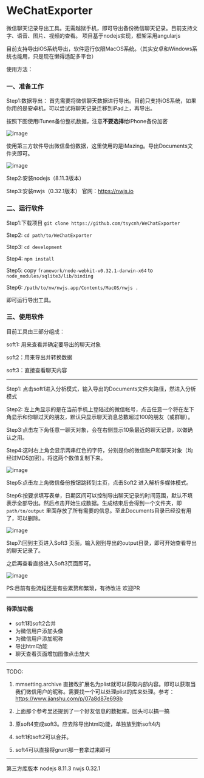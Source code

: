 # WeChatExporter

微信聊天记录导出工具。无需越狱手机，即可导出备份微信聊天记录。目前支持文字、语音、图片、视频的查看。
项目基于nodejs实现，框架采用angularjs

目前支持导出iOS系统导出，软件运行仅限MacOS系统。（其实安卓和Windows系统也能用，只是现在懒得适配多平台）

使用方法：
### 一、准备工作
Step1:数据导出：
首先需要将微信聊天数据进行导出。目前只支持iOS系统，如果你用的是安卓机，可以尝试将聊天记录迁移到iPad上，再导出。

按照下图使用iTunes备份整机数据，注意**不要选择**给iPhone备份加密

![image](https://github.com/tsycnh/WeChatExporter/blob/master/imgs/for%20readme/backup1.png)

使用第三方软件导出微信备份数据，这里使用的是iMazing。导出Documents文件夹即可。

![image](https://github.com/tsycnh/WeChatExporter/blob/master/imgs/for%20readme/backup2.png)

Step2:安装nodejs（8.11.3版本）

Step3:安装nwjs（0.32.1版本） 官网：https://nwjs.io

### 二、运行软件

Step1:下载项目 `git clone https://github.com/tsycnh/WeChatExporter`

Step2: `cd path/to/WeChatExporter`

Step3: `cd development`

Step4: `npm install`

Step5: copy `framework/node-webkit-v0.32.1-darwin-x64` to `node_modules/sqlite3/lib/binding`

Step6: `/path/to/nw/nwjs.app/Contents/MacOS/nwjs .`

即可运行导出工具。
### 三、使用软件
目前工具由三部分组成：

soft1: 用来查看并确定要导出的聊天对象

soft2：用来导出并转换数据

soft3：直接查看聊天内容

--------------

Step1: 点击soft1进入分析模式，输入导出的Documents文件夹路径，然进入分析模式

Step2: 左上角显示的是在当前手机上登陆过的微信帐号，点击任意一个将在左下角显示和你聊过天的朋友，默认只显示聊天消息总数超过100的朋友（或群聊）。

Step3:点击左下角任意一聊天对象，会在右侧显示10条最近的聊天记录，以做确认之用。

Step4:这时右上角会显示两串红色的字符，分别是你的微信账户和聊天对象（均经过MD5加密）。将这两个数值复制下来。

![image](https://github.com/tsycnh/WeChatExporter/blob/master/imgs/for%20readme/soft1.png)

Step5:点击左上角微信备份按钮跳转到主页，点击Soft2 进入解析多媒体模式。

Step6:按要求填写表单，日期区间可以控制导出聊天记录的时间范围，默认不填表示全部导出。然后点击开始生成数据。生成结束后会得到一个文件夹，即`path/to/output` 里面存放了所有需要的信息。至此Documents目录已经没有用了，可以删除。

![image](https://github.com/tsycnh/WeChatExporter/blob/master/imgs/for%20readme/soft2.png)

Step7:回到主页进入Soft3 页面，输入刚到导出的output目录，即可开始查看导出的聊天记录了。

之后再查看直接进入Soft3页面即可。

![image](https://github.com/tsycnh/WeChatExporter/blob/master/imgs/for%20readme/soft3.png)

PS:目前有些流程还是有些累赘和繁琐，有待改进
欢迎PR

---
#### 待添加功能

* soft1和soft2合并
* 为微信用户添加头像
* 为微信用户添加昵称
* 导出html功能
* 聊天查看页面增加图像点击放大


-----
TODO:

1. mmsetting.archive 直接改扩展名为plist就可以获取内部内容。即可以获取当我们微信用户的昵称。需要找一个可以处理plist的库来处理。参考：
https://www.jianshu.com/p/07a8d87e698b

1. 上面那个参考里还提到了一个好友信息的数据库。回头可以搞一搞

2. 原soft4变成soft3。应去除导出html功能，单独放到新soft4内

3. soft1和soft2可以合并。

4. soft4可以直接将grunt那一套拿过来即可

-----
第三方库版本
nodejs 8.11.3
nwjs   0.32.1